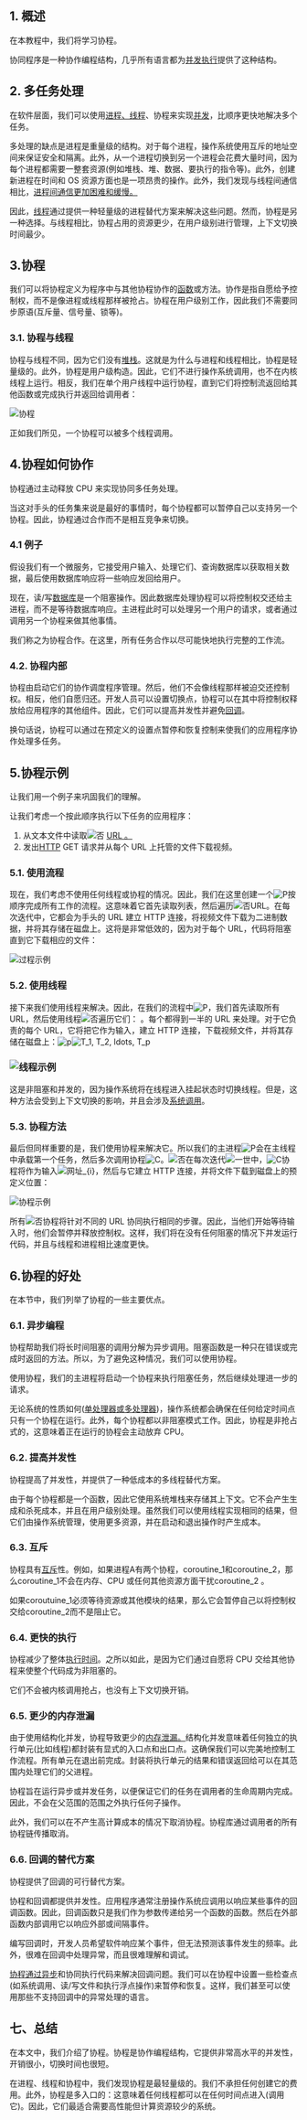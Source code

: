 ## 1. 概述

在本教程中，我们将学习协程。

协同程序是一种协作编程结构，几乎所有语言都为[并发执行](https://www.baeldung.com/cs/concurrency-vs-parallelism)提供了这种结构。

## 2. 多任务处理

在软件层面，我们可以使用[进程、线程](https://www.baeldung.com/cs/process-vs-thread)、协程来实现[并发](https://www.baeldung.com/cs/concurrency-vs-parallelism)，比顺序更快地解决多个任务。

多处理的缺点是进程是重量级的结构。对于每个进程，操作系统使用互斥的地址空间来保证安全和隔离。此外，从一个进程切换到另一个进程会花费大量时间，因为每个进程都需要一整套资源(例如堆栈、堆、数据、要执行的指令等)。此外，创建新进程在时间和 OS 资源方面也是一项昂贵的操作。此外，我们发现与线程间通信相比，[进程间通信更加困难和缓慢。](https://www.baeldung.com/cs/inter-process-communication)

因此，[线程](https://www.baeldung.com/cs/process-vs-thread)通过提供一种轻量级的进程替代方案来解决这些问题。然而，协程是另一种选择。与线程相比，协程占用的资源更少，在用户级别进行管理，上下文切换时间最少。

## 3.协程

我们可以将协程定义为程序中与其他协程协作的[函数](https://www.baeldung.com/cs/method-vs-function)或方法。协作是指自愿给予控制权，而不是像进程或线程那样被抢占。协程在用户级别工作，因此我们不需要同步原语(互斥量、信号量、锁等)。

### 3.1. 协程与线程

协程与线程不同，因为它们没有[堆栈](https://www.baeldung.com/cs/process-control-block)。这就是为什么与进程和线程相比，协程是轻量级的。此外，协程是用户级构造。因此，它们不进行操作系统调用，也不在内核线程上运行。相反，我们在单个用户线程中运行协程，直到它们将控制流返回给其他函数或完成执行并返回给调用者：

![协程](https://www.baeldung.com/wp-content/uploads/sites/4/2022/12/Coroutine.jpg)

正如我们所见，一个协程可以被多个线程调用。

## 4.协程如何协作

协程通过主动释放 CPU 来实现协同多任务处理。

当这对手头的任务集来说是最好的事情时，每个协程都可以暂停自己以支持另一个协程。因此，协程通过合作而不是相互竞争来切换。

### 4.1 例子

假设我们有一个微服务，它接受用户输入、处理它们、查询数据库以获取相关数据，最后使用数据库响应将一些响应发回给用户。

现在，读/写[数据库](https://www.baeldung.com/cs/db-base-meaning-cap)是一个阻塞操作。因此数据库处理协程可以将控制权交还给主进程，而不是等待数据库响应。主进程此时可以处理另一个用户的请求，或者通过调用另一个协程来做其他事情。

我们称之为协程合作。在这里，所有任务合作以尽可能快地执行完整的工作流。

### 4.2. 协程内部

协程由启动它们的协作调度程序管理。然后，他们不会像线程那样被迫交还控制权。相反，他们自愿归还。开发人员可以设置切换点，协程可以在其中将控制权释放给应用程序的其他组件。因此，它们可以提高并发性并避免[回调](https://www.baeldung.com/cs/call-stack)。

换句话说，协程可以通过在预定义的设置点暂停和恢复控制来使我们的应用程序协作处理多任务。

## 5.协程示例

让我们用一个例子来巩固我们的理解。

让我们考虑一个按此顺序执行以下任务的应用程序：

1.  从文本文件中读取![否](https://www.baeldung.com/wp-content/ql-cache/quicklatex.com-7354bae77b50b7d1faed3e8ea7a3511a_l3.svg) [URL 。](https://www.baeldung.com/cs/max-url-length)
2.  发出[HTTP](https://www.baeldung.com/cs/rest-vs-http) GET 请求并从每个 URL 上托管的文件下载视频。

### 5.1. 使用流程

现在，我们考虑不使用任何线程或协程的情况。因此，我们在这里创建一个![P](https://www.baeldung.com/wp-content/ql-cache/quicklatex.com-fda1e51b12ba3624074fcbebad72b1fc_l3.svg)按顺序完成所有工作的流程。这意味着它首先读取列表，然后遍历![否](https://www.baeldung.com/wp-content/ql-cache/quicklatex.com-7354bae77b50b7d1faed3e8ea7a3511a_l3.svg)URL。在每次迭代中，它都会为手头的 URL 建立 HTTP 连接，将视频文件下载为二进制数据，并将其存储在磁盘上。这将是非常低效的，因为对于每个 URL，代码将阻塞直到它下载相应的文件：

![过程示例](https://www.baeldung.com/wp-content/uploads/sites/4/2022/12/Process-Example.jpg)

### 5.2. 使用线程

接下来我们使用线程来解决。因此，在我们的流程中![P](https://www.baeldung.com/wp-content/ql-cache/quicklatex.com-fda1e51b12ba3624074fcbebad72b1fc_l3.svg)，我们首先读取所有URL，然后使用线程![否](https://www.baeldung.com/wp-content/ql-cache/quicklatex.com-7354bae77b50b7d1faed3e8ea7a3511a_l3.svg)遍历它们： 。每个都得到一半的 URL 来处理。对于它负责的每个 URL，它将把它作为输入，建立 HTTP 连接，下载视频文件，并将其存储在磁盘上：![p](https://www.baeldung.com/wp-content/ql-cache/quicklatex.com-5faad0904f612a3fa5b27faafb8dc903_l3.svg)![T_1, T_2, ldots, T_p](https://www.baeldung.com/wp-content/ql-cache/quicklatex.com-7bef79f998a51b726028f8769fe5f88a_l3.svg)

### ![线程示例](https://www.baeldung.com/wp-content/uploads/sites/4/2022/12/Thread-Example-1.jpg)

这是非阻塞和并发的，因为操作系统将在线程进入挂起状态时切换线程。但是，这种方法会受到上下文切换的影响，并且会涉及[系统调用](https://www.baeldung.com/cs/system-call-vs-system-interrupt)。

### 5.3. 协程方法

最后但同样重要的是，我们使用协程来解决它。所以我们的主进程![P](https://www.baeldung.com/wp-content/ql-cache/quicklatex.com-fda1e51b12ba3624074fcbebad72b1fc_l3.svg)会在主线程中承载第一个任务，然后多次调用协程![C](https://www.baeldung.com/wp-content/ql-cache/quicklatex.com-ed12970f60569db1dfd9f13289854a0d_l3.svg)。![否](https://www.baeldung.com/wp-content/ql-cache/quicklatex.com-7354bae77b50b7d1faed3e8ea7a3511a_l3.svg)在每次迭代![一世](https://www.baeldung.com/wp-content/ql-cache/quicklatex.com-31318c5dcb226c69e0818e5f7d2422b5_l3.svg)中，![C](https://www.baeldung.com/wp-content/ql-cache/quicklatex.com-ed12970f60569db1dfd9f13289854a0d_l3.svg)协程将作为输入![网址_{i}](https://www.baeldung.com/wp-content/ql-cache/quicklatex.com-b8dd31109ec21b81f5704cf0f1f2a88b_l3.svg)，然后与它建立 HTTP 连接，并将文件下载到磁盘上的预定义位置：

![协程示例](https://www.baeldung.com/wp-content/uploads/sites/4/2022/12/Coroutine-Example.jpg)

所有![否](https://www.baeldung.com/wp-content/ql-cache/quicklatex.com-7354bae77b50b7d1faed3e8ea7a3511a_l3.svg)协程将针对不同的 URL 协同执行相同的步骤。因此，当他们开始等待输入时，他们会暂停并释放控制权。这样，我们将在没有任何阻塞的情况下并发运行代码，并且与线程和进程相比速度更快。

## 6.协程的好处

在本节中，我们列举了协程的一些主要优点。

### 6.1. 异步编程

协程帮助我们将长时间阻塞的调用分解为异步调用。阻塞函数是一种只在错误或完成时返回的方法。所以，为了避免这种情况，我们可以使用协程。

使用协程，我们的主进程将启动一个协程来执行阻塞任务，然后继续处理进一步的请求。

无论系统的性质如何([单处理器或多处理器](https://www.baeldung.com/cs/multiprocessing-multithreading))，操作系统都会确保在任何给定时间点只有一个协程在运行。此外，每个协程都以非阻塞模式工作。因此，协程是非抢占式的，这意味着正在运行的协程会主动放弃 CPU。

### 6.2. 提高并发性

协程提高了并发性，并提供了一种低成本的多线程替代方案。

由于每个协程都是一个函数，因此它使用系统堆栈来存储其上下文。它不会产生生成和杀死成本，并且在用户级别处理。虽然我们可以使用线程实现相同的结果，但它们由操作系统管理，使用更多资源，并在启动和退出操作时产生成本。

### 6.3. 互斥

协程具有[互斥](https://www.baeldung.com/cs/binary-counting-semaphores)性。例如，如果进程A有两个协程，coroutine_1和coroutine_2，那么coroutine_1不会在内存、CPU 或任何其他资源方面干扰coroutine_2 。

如果coroutuine_1必须等待资源或其他模块的结果，那么它会暂停自己以将控制权交给coroutine_2而不是阻止它。

### 6.4. 更快的执行

协程减少了整体[执行时间](https://www.baeldung.com/cs/compile-load-execution-time)。之所以如此，是因为它们通过自愿将 CPU 交给其他协程来使整个代码成为非阻塞的。

它们不会被内核调用抢占，也没有上下文切换开销。

### 6.5. 更少的内存泄漏

由于使用结构化并发，协程导致更少的[内存泄漏。](https://www.baeldung.com/cs/virtual-memory-why)结构化并发意味着任何独立的执行单元(比如线程)都封装有显式的入口点和出口点。这确保我们可以完美地控制工作流程。所有单元在退出前完成。封装将执行单元的结果和错误返回给可以在其范围内处理它们的父进程。

协程旨在运行异步或并发任务，以便保证它们的任务在调用者的生命周期内完成。因此，不会在父范围的范围之外执行任何子操作。

此外，我们可以在不产生高计算成本的情况下取消协程。协程库通过调用者的所有协程链传播取消。

### 6.6. 回调的替代方案

协程提供了回调的可行替代方案。

协程和回调都提供并发性。应用程序通常注册操作系统应调用以响应某些事件的回调函数。因此，回调函数只是我们作为参数传递给另一个函数的函数。然后在外部函数内部调用它以响应外部或间隔事件。

编写回调时，开发人员希望软件响应某个事件，但无法预测该事件发生的频率。此外，很难在回调中处理异常，而且很难理解和调试。

[协程通过异步](https://www.baeldung.com/cs/async-vs-multi-threading)和协同执行代码来解决回调问题。我们可以在协程中设置一些检查点(如系统调用、读/写文件和执行浮点操作)来暂停和恢复。这样，我们甚至可以使用那些不支持回调中的异常处理的语言。

## 七、总结

在本文中，我们介绍了协程。协程是协作编程结构，它提供非常高水平的并发性，开销很小，切换时间也很短。 

在进程、线程和协程中，我们发现协程是最轻量级的。我们不承担任何创建它的费用。此外，协程是多入口的：这意味着任何线程都可以在任何时间点进入(调用它)。因此，它们最适合需要高性能但计算资源较少的系统。